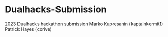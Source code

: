 # Dualhacks-Submission
2023 Dualhacks hackathon submission
Marko Kupresanin (kaptainkermit1)
Patrick Hayes (corive)
